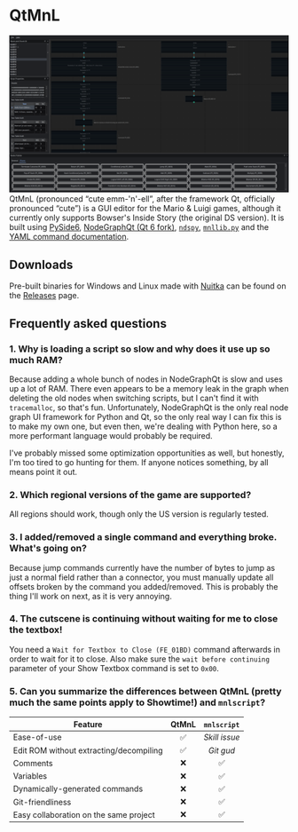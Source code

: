 # QtMnL
![Screenshot of QtMnL](docs/screenshot.png)
QtMnL (pronounced “cute emm-'n'-ell”, after the framework Qt, officially pronounced “cute”) is a GUI editor for the Mario & Luigi games, although it currently only supports Bowser's Inside Story (the original DS version). It is built using [PySide6](https://doc.qt.io/qtforpython-6/), [NodeGraphQt (Qt 6 fork)](https://github.com/jack-mil/NodeGraphQt/tree/pyside6), [`ndspy`](https://ndspy.readthedocs.io), [`mnllib.py`](https://github.com/MnL-Modding/mnllib.py) and the [YAML command documentation](https://github.com/MnL-Modding/BIS-docs/tree/main/cutscene_code).

## Downloads
Pre-built binaries for Windows and Linux made with [Nuitka](https://nuitka.net/) can be found on the [Releases](https://github.com/MnL-Modding/QtMnL/releases) page.

## Frequently asked questions
### 1. Why is loading a script so slow and why does it use up so much RAM?
Because adding a whole bunch of nodes in NodeGraphQt is slow and uses up a lot of RAM. There even appears to be a memory leak in the graph when deleting the old nodes when switching scripts, but I can't find it with `tracemalloc`, so that's fun. Unfortunately, NodeGraphQt is the only real node graph UI framework for Python and Qt, so the only real way I can fix this is to make my own one, but even then, we're dealing with Python here, so a more performant language would probably be required.

I've probably missed some optimization opportunities as well, but honestly, I'm too tired to go hunting for them. If anyone notices something, by all means point it out.

### 2. Which regional versions of the game are supported?
All regions should work, though only the US version is regularly tested.

### 3. I added/removed a single command and everything broke. What's going on?
Because jump commands currently have the number of bytes to jump as just a normal field rather than a connector, you must manually update all offsets broken by the command you added/removed. This is probably the thing I'll work on next, as it is very annoying.

### 4. The cutscene is continuing without waiting for me to close the textbox!
You need a `Wait for Textbox to Close (FE_01BD)` command afterwards in order to wait for it to close. Also make sure the `wait before continuing` parameter of your Show Textbox command is set to `0x00`.

### 5. Can you summarize the differences between QtMnL (pretty much the same points apply to Showtime!) and `mnlscript`?
| Feature                                 | QtMnL |  `mnlscript`  |
| --------------------------------------- | :---: | :-----------: |
| Ease-of-use                             |   ✅   | *Skill issue* |
| Edit ROM without extracting/decompiling |   ✅   |   *Git gud*   |
| Comments                                |   ❌   |       ✅       |
| Variables                               |   ❌   |       ✅       |
| Dynamically-generated commands          |   ❌   |       ✅       |
| Git-friendliness                        |   ❌   |       ✅       |
| Easy collaboration on the same project  |   ❌   |       ✅       |
